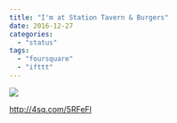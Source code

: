 ```yaml
---
title: "I'm at Station Tavern & Burgers"
date: 2016-12-27
categories: 
  - "status"
tags: 
  - "foursquare"
  - "ifttt"
---
```


![](images/1arKSnN)  
  
http://4sq.com/5RFeFl
